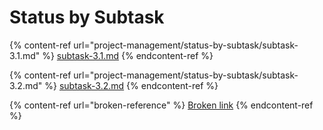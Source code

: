 # Status by Subtask

{% content-ref url="project-management/status-by-subtask/subtask-3.1.md" %}
[subtask-3.1.md](project-management/status-by-subtask/subtask-3.1.md)
{% endcontent-ref %}

{% content-ref url="project-management/status-by-subtask/subtask-3.2.md" %}
[subtask-3.2.md](project-management/status-by-subtask/subtask-3.2.md)
{% endcontent-ref %}

{% content-ref url="broken-reference" %}
[Broken link](broken-reference)
{% endcontent-ref %}
